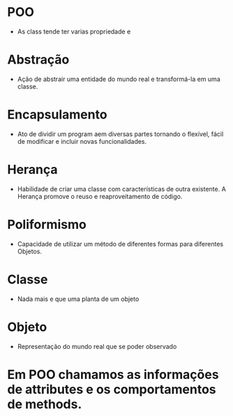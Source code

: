 # POO
* As class tende ter varias propriedade e 

# Abstração
* Ação de abstrair uma entidade do mundo real e transformá-la em uma classe.

# Encapsulamento
* Ato de dividir um program aem diversas partes tornando o flexível, fácil de modificar e incluir novas funcionalidades.

# Herança 
* Habilidade de criar uma classe com características de outra existente. A Herança promove o reuso e reaproveitamento de código.

# Poliformismo
* Capacidade de utilizar um método de diferentes formas para diferentes Objetos.

# Classe 
* Nada mais e que uma planta de um objeto

# Objeto
* Representação do mundo real que se poder observado 

# Em POO chamamos as informações de attributes e os comportamentos de methods.
